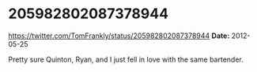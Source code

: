 # 205982802087378944
https://twitter.com/TomFrankly/status/205982802087378944
**Date:** 2012-05-25

Pretty sure Quinton, Ryan, and I just fell in love with the same bartender.
